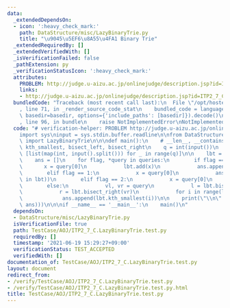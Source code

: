 ```yaml
---
data:
  _extendedDependsOn:
  - icon: ':heavy_check_mark:'
    path: DataStructure/misc/LazyBinaryTrie.py
    title: "\u9045\u5EF6\u8A55\u4FA1 Binary Trie"
  _extendedRequiredBy: []
  _extendedVerifiedWith: []
  _isVerificationFailed: false
  _pathExtension: py
  _verificationStatusIcon: ':heavy_check_mark:'
  attributes:
    PROBLEM: http://judge.u-aizu.ac.jp/onlinejudge/description.jsp?id=ITP2_7_C
    links:
    - http://judge.u-aizu.ac.jp/onlinejudge/description.jsp?id=ITP2_7_C
  bundledCode: "Traceback (most recent call last):\n  File \"/opt/hostedtoolcache/Python/3.10.4/x64/lib/python3.10/site-packages/onlinejudge_verify/documentation/build.py\"\
    , line 71, in _render_source_code_stat\n    bundled_code = language.bundle(stat.path,\
    \ basedir=basedir, options={'include_paths': [basedir]}).decode()\n  File \"/opt/hostedtoolcache/Python/3.10.4/x64/lib/python3.10/site-packages/onlinejudge_verify/languages/python.py\"\
    , line 96, in bundle\n    raise NotImplementedError\nNotImplementedError\n"
  code: "# verification-helper: PROBLEM http://judge.u-aizu.ac.jp/onlinejudge/description.jsp?id=ITP2_7_C\n\
    import sys\ninput = sys.stdin.buffer.readline\n\nfrom DataStructure.misc.LazyBinaryTrie\
    \ import LazyBinaryTrie\n\n\ndef main():\n    # __len__, __contains__, add, remove,\
    \ kth_smallest, bisect_left, bisect_right\n    q = int(input())\n    queries =\
    \ [list(map(int, input().split())) for _ in range(q)]\n\n    lbt = LazyBinaryTrie()\n\
    \    ans = []\n    for flag, *query in queries:\n        if flag == 0:\n     \
    \       x = query[0]\n            lbt.add(x)\n            ans.append(len(lbt))\n\
    \        elif flag == 1:\n            x = query[0]\n            ans.append(int(x\
    \ in lbt))\n        elif flag == 2:\n            x = query[0]\n            lbt.remove(x)\n\
    \        else:\n            vl, vr = query\n            l = lbt.bisect_left(vl)\n\
    \            r = lbt.bisect_right(vr)\n            for i in range(l, r):\n   \
    \             ans.append(lbt.kth_smallest(i))\n\n    print(\"\\n\".join(map(str,\
    \ ans)))\n\n\nif __name__ == '__main__':\n    main()\n"
  dependsOn:
  - DataStructure/misc/LazyBinaryTrie.py
  isVerificationFile: true
  path: TestCase/AOJ/ITP2_7_C.LazyBinaryTrie.test.py
  requiredBy: []
  timestamp: '2021-06-19 15:29:27+09:00'
  verificationStatus: TEST_ACCEPTED
  verifiedWith: []
documentation_of: TestCase/AOJ/ITP2_7_C.LazyBinaryTrie.test.py
layout: document
redirect_from:
- /verify/TestCase/AOJ/ITP2_7_C.LazyBinaryTrie.test.py
- /verify/TestCase/AOJ/ITP2_7_C.LazyBinaryTrie.test.py.html
title: TestCase/AOJ/ITP2_7_C.LazyBinaryTrie.test.py
---
```

